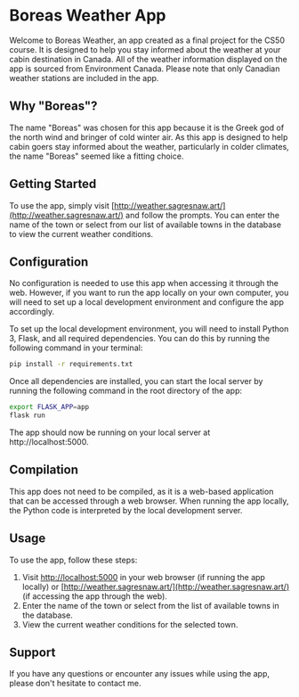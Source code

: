 # Boreas Weather App

Welcome to Boreas Weather, an app created as a final project for the CS50 course. It is designed to help you stay informed about the weather at your cabin destination in Canada. All of the weather information displayed on the app is sourced from Environment Canada. Please note that only Canadian weather stations are included in the app.

## Why "Boreas"?

The name "Boreas" was chosen for this app because it is the Greek god of the north wind and bringer of cold winter air. As this app is designed to help cabin goers stay informed about the weather, particularly in colder climates, the name "Boreas" seemed like a fitting choice.

## Getting Started

To use the app, simply visit [http://weather.sagresnaw.art/](http://weather.sagresnaw.art/) and follow the prompts. You can enter the name of the town or select from our list of available towns in the database to view the current weather conditions.

## Configuration

No configuration is needed to use this app when accessing it through the web. However, if you want to run the app locally on your own computer, you will need to set up a local development environment and configure the app accordingly. 

To set up the local development environment, you will need to install Python 3, Flask, and all required dependencies. You can do this by running the following command in your terminal:

```bash
pip install -r requirements.txt
```
Once all dependencies are installed, you can start the local server by running the following command in the root directory of the app:

```bash
export FLASK_APP=app
flask run
```
The app should now be running on your local server at http://localhost:5000.

## Compilation

This app does not need to be compiled, as it is a web-based application that can be accessed through a web browser. When running the app locally, the Python code is interpreted by the local development server.

## Usage

To use the app, follow these steps:

1. Visit [http://localhost:5000](http://localhost:5000) in your web browser (if running the app locally) or [http://weather.sagresnaw.art/](http://weather.sagresnaw.art/) (if accessing the app through the web).
2. Enter the name of the town or select from the list of available towns in the database.
3. View the current weather conditions for the selected town.

## Support

If you have any questions or encounter any issues while using the app, please don't hesitate to contact me.